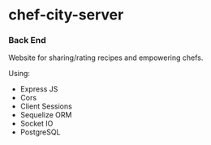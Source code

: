 # chef-city-server
### Back End

Website for sharing/rating recipes and empowering chefs.

Using:
* Express JS
* Cors
* Client Sessions
* Sequelize ORM
* Socket IO
* PostgreSQL
